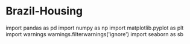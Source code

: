 # Brazil-Housing
import pandas as pd
import numpy as np
import matplotlib.pyplot as plt
import warnings
warnings.filterwarnings('ignore')
import seaborn as sb
